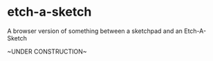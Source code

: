 # etch-a-sketch
A browser version of something between a sketchpad and an Etch-A-Sketch

~UNDER CONSTRUCTION~